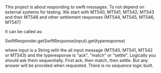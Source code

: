 This project is about responding to swift messages. To not depend on external systems for testing.
We start with MT540, MT541, MT542, MT543 and their MT548 and other settlement responses (MT544, MT545, MT546, MT547)

It can be called as:

SwiftResponder.getSwiftResponse(input).get(typeresponse)

where input is a String with the all input message (MT540, MT541, MT542 or MT543)
and the typeresponse is "ack", "match" or "settle".
Logically you should ask them sequentially. First ack, then match, then settle. 
But any answer will be provided when requested. There is no sequence logic built.
